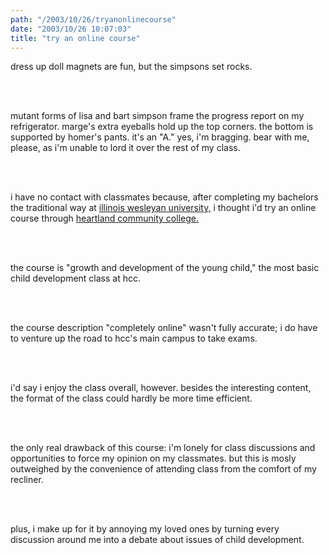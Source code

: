 ```yaml
---
path: "/2003/10/26/tryanonlinecourse" 
date: "2003/10/26 10:07:03" 
title: "try an online course" 
---
```

<p>dress up doll magnets are fun, but the simpsons set rocks.</p> <br><br><p>mutant forms of lisa and bart simpson frame the progress report on my refrigerator. marge's extra eyeballs hold up the top corners. the bottom is supported by homer's pants. it's an "A." yes, i'm bragging. bear with me, please, as i'm unable to lord it over the rest of my class.</p><br><br><p>i have no contact with classmates because, after completing my bachelors the traditional way at <a href="http://titan.iwu.edu/home/home.php" title="iwu homepage">illinois wesleyan university,</a> i thought i'd try an online course through <a href="http://www.hcc-online.org" title="hcc-online homepage">heartland community college.</a></p><br><br><p>the course is "growth and development of the young child," the most basic child development class at hcc.</p><br><br><p>the course description "completely online" wasn't fully accurate; i do have to venture up the road to hcc's main campus to take exams.</p><br> <br><p>i'd say i enjoy the class overall, however. besides the interesting content, the format of the class could hardly be more time efficient.</p>  <br><br><p>the only real drawback of this course: i'm lonely for class discussions and opportunities to force my opinion on my classmates. but this is mosly outweighed by the convenience of attending class from the comfort of my recliner.</p><br><br><p>plus, i make up for it by annoying my loved ones by turning every discussion around me into a debate about issues of child development.</p><br>